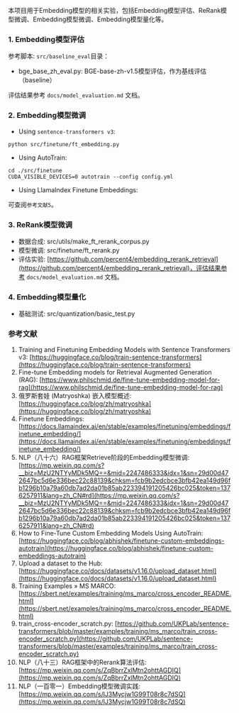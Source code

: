 本项目用于Embedding模型的相关实验，包括Embedding模型评估、ReRank模型微调、Embedding模型微调、Embedding模型量化等。

### 1. Embedding模型评估

参考脚本: `src/baseline_eval`目录：

- bge_base_zh_eval.py: BGE-base-zh-v1.5模型评估，作为基线评估（baseline）

评估结果参考 `docs/model_evaluation.md` 文档。


### 2. Embedding模型微调

- Using `sentence-transformers v3`:

```commandline
python src/finetune/ft_embedding.py
```

- Using AutoTrain:

```commandline
cd ./src/finetune
CUDA_VISIBLE_DEVICES=0 autotrain --config config.yml
```

- Using LlamaIndex Finetune Embeddings:

可查阅`参考文献5`。

### 3. ReRank模型微调

- 数据合成: src/utils/make_ft_rerank_corpus.py
- 模型微调: src/finetune/ft_rerank.py
- 评估实验: [https://github.com/percent4/embedding_rerank_retrieval](https://github.com/percent4/embedding_rerank_retrieval)，评估结果参考 `docs/model_evaluation.md` 文档。

### 4. Embedding模型量化

- 基础测试: src/quantization/basic_test.py

### 参考文献

1. Training and Finetuning Embedding Models with Sentence Transformers v3: [https://huggingface.co/blog/train-sentence-transformers](https://huggingface.co/blog/train-sentence-transformers)
2. Fine-tune Embedding models for Retrieval Augmented Generation (RAG): [https://www.philschmid.de/fine-tune-embedding-model-for-rag](https://www.philschmid.de/fine-tune-embedding-model-for-rag)
3. 俄罗斯套娃 (Matryoshka) 嵌入模型概述: [https://huggingface.co/blog/zh/matryoshka](https://huggingface.co/blog/zh/matryoshka)
4. Finetune Embeddings: [https://docs.llamaindex.ai/en/stable/examples/finetuning/embeddings/finetune_embedding/](https://docs.llamaindex.ai/en/stable/examples/finetuning/embeddings/finetune_embedding/)
5. NLP（八十六）RAG框架Retrieve阶段的Embedding模型微调: [https://mp.weixin.qq.com/s?__biz=MzU2NTYyMDk5MQ==&mid=2247486333&idx=1&sn=29d00d472647bc5d6e336bec22c88139&chksm=fcb9b2edcbce3bfb42ea149d96fb1296b10a79a60db7ad2da01b85ab223394191205426bc025&token=1376257911&lang=zh_CN#rd](https://mp.weixin.qq.com/s?__biz=MzU2NTYyMDk5MQ==&mid=2247486333&idx=1&sn=29d00d472647bc5d6e336bec22c88139&chksm=fcb9b2edcbce3bfb42ea149d96fb1296b10a79a60db7ad2da01b85ab223394191205426bc025&token=1376257911&lang=zh_CN#rd)
6. How to Fine-Tune Custom Embedding Models Using AutoTrain: [https://huggingface.co/blog/abhishek/finetune-custom-embeddings-autotrain](https://huggingface.co/blog/abhishek/finetune-custom-embeddings-autotrain)
7. Upload a dataset to the Hub: [https://huggingface.co/docs/datasets/v1.16.0/upload_dataset.html](https://huggingface.co/docs/datasets/v1.16.0/upload_dataset.html)
8. Training Examples » MS MARCO: [https://sbert.net/examples/training/ms_marco/cross_encoder_README.html](https://sbert.net/examples/training/ms_marco/cross_encoder_README.html)
9. train_cross-encoder_scratch.py: [https://github.com/UKPLab/sentence-transformers/blob/master/examples/training/ms_marco/train_cross-encoder_scratch.py](https://github.com/UKPLab/sentence-transformers/blob/master/examples/training/ms_marco/train_cross-encoder_scratch.py)
10. NLP（八十三）RAG框架中的Rerank算法评估: [https://mp.weixin.qq.com/s/ZqBbrrZxlMtn2ohttAGDIQ](https://mp.weixin.qq.com/s/ZqBbrrZxlMtn2ohttAGDIQ)
11. NLP（一百零一）Embedding模型微调实践: [https://mp.weixin.qq.com/s/lJ3Mycjw1G99T08r8c7dSQ](https://mp.weixin.qq.com/s/lJ3Mycjw1G99T08r8c7dSQ)
